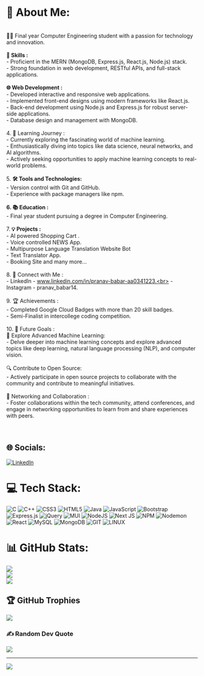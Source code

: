 # 💫 About Me:
<br> 👨‍💻  Final year Computer Engineering student with a passion for technology and innovation.<br><br>🚀<strong> Skills : </strong> <br>   - Proficient in the MERN (MongoDB, Express.js, React.js, Node.js) stack.<br>   - Strong foundation in web development, RESTful APIs, and full-stack applications.<br><br> <strong>🌐 Web Development : </strong> <br>   - Developed interactive and responsive web applications.<br>   - Implemented front-end designs using modern frameworks like React.js.<br>   - Back-end development using Node.js and Express.js for robust server-side applications.<br>   - Database design and management with MongoDB.<br><br> <atrong>4. 🤖 Learning Journey : </strong> <br>   - Currently exploring the fascinating world of machine learning.<br>   - Enthusiastically diving into topics like data science, neural networks, and AI algorithms.<br>   - Actively seeking opportunities to apply machine learning concepts to real-world problems.<br><br>5. <strong> 🛠️ Tools and Technologies: </strong> <br>   - Version control with Git and GitHub.<br>   - Experience with package managers like npm.<br>   <br><strong> 6. 📚 Education : </strong> <br>   - Final year student pursuing a degree in Computer Engineering.<br><br>7.<strong> 💡 Projects :</strong><br> - AI powered Shopping Cart .<br>- Voice controlled NEWS App.<br>- Multipurpose Language Translation Website Bot<br>- Text Translator App.<br>- Booking Site and many more...<br><br>8. 🔗 Connect with Me :<br>   - LinkedIn - www.linkedin.com/in/pranav-babar-aa0341223.<br>   - Instagram - pranav_babar14.<br><br>9. 🏆 Achievements :<br>   - Completed Google Cloud Badges with more than 20 skill badges.<br>   - Semi-Finalist in intercollege coding competition.<br><br>10. 🌱 Future Goals :<br>    🤖 Explore Advanced Machine Learning:<br>     - Delve deeper into machine learning concepts and explore advanced topics like deep learning, natural language processing (NLP), and computer vision.<br><br>    🔍 Contribute to Open Source:<br>     - Actively participate in open source projects to collaborate with the community and contribute to meaningful initiatives.<br><br>     🤝 Networking and Collaboration :<br>   - Foster collaborations within the tech community, attend conferences, and engage in networking opportunities to learn from and share experiences with peers.<br><br><br>


## 🌐 Socials:
[![LinkedIn](https://img.shields.io/badge/LinkedIn-%230077B5.svg?logo=linkedin&logoColor=white)](https://linkedin.com/in/www.linkedin.com/in/pranav-babar-aa0341223) 

# 💻 Tech Stack:
![C](https://img.shields.io/badge/c-%2300599C.svg?style=flat&logo=c&logoColor=white) ![C++](https://img.shields.io/badge/c++-%2300599C.svg?style=flat&logo=c%2B%2B&logoColor=white) ![CSS3](https://img.shields.io/badge/css3-%231572B6.svg?style=flat&logo=css3&logoColor=white) ![HTML5](https://img.shields.io/badge/html5-%23E34F26.svg?style=flat&logo=html5&logoColor=white) ![Java](https://img.shields.io/badge/java-%23ED8B00.svg?style=flat&logo=openjdk&logoColor=white) ![JavaScript](https://img.shields.io/badge/javascript-%23323330.svg?style=flat&logo=javascript&logoColor=%23F7DF1E) ![Bootstrap](https://img.shields.io/badge/bootstrap-%238511FA.svg?style=flat&logo=bootstrap&logoColor=white) ![Express.js](https://img.shields.io/badge/express.js-%23404d59.svg?style=flat&logo=express&logoColor=%2361DAFB) ![jQuery](https://img.shields.io/badge/jquery-%230769AD.svg?style=flat&logo=jquery&logoColor=white) ![MUI](https://img.shields.io/badge/MUI-%230081CB.svg?style=flat&logo=mui&logoColor=white) ![NodeJS](https://img.shields.io/badge/node.js-6DA55F?style=flat&logo=node.js&logoColor=white) ![Next JS](https://img.shields.io/badge/Next-black?style=flat&logo=next.js&logoColor=white) ![NPM](https://img.shields.io/badge/NPM-%23CB3837.svg?style=flat&logo=npm&logoColor=white) ![Nodemon](https://img.shields.io/badge/NODEMON-%23323330.svg?style=flat&logo=nodemon&logoColor=%BBDEAD) ![React](https://img.shields.io/badge/react-%2320232a.svg?style=flat&logo=react&logoColor=%2361DAFB) ![MySQL](https://img.shields.io/badge/mysql-%2300000f.svg?style=flat&logo=mysql&logoColor=white) ![MongoDB](https://img.shields.io/badge/MongoDB-%234ea94b.svg?style=flat&logo=mongodb&logoColor=white) ![GIT](https://img.shields.io/badge/Git-fc6d26?style=flat&logo=git&logoColor=white) ![LINUX](https://img.shields.io/badge/Linux-FCC624?style=flat&logo=linux&logoColor=black)
# 📊 GitHub Stats:
![](https://github-readme-stats.vercel.app/api?username=Pranav2320&theme=nightowl&hide_border=false&include_all_commits=false&count_private=false)<br/>
![](https://github-readme-streak-stats.herokuapp.com/?user=Pranav2320&theme=nightowl&hide_border=false)<br/>
![](https://github-readme-stats.vercel.app/api/top-langs/?username=Pranav2320&theme=nightowl&hide_border=false&include_all_commits=false&count_private=false&layout=compact)

## 🏆 GitHub Trophies
![](https://github-profile-trophy.vercel.app/?username=Pranav2320&theme=radical&no-frame=false&no-bg=true&margin-w=4)

### ✍️ Random Dev Quote
![](https://quotes-github-readme.vercel.app/api?type=horizontal&theme=radical)

---
[![](https://visitcount.itsvg.in/api?id=Pranav2320&icon=1&color=1)](https://visitcount.itsvg.in)

<!-- Proudly created with GPRM ( https://gprm.itsvg.in ) -->
